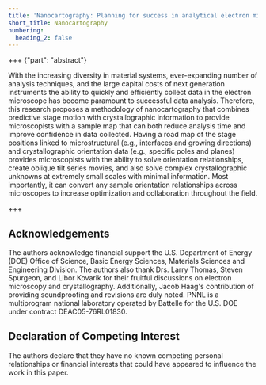 ```yaml
---
title: 'Nanocartography: Planning for success in analytical electron microscopy'
short_title: Nanocartography
numbering:
  heading_2: false
---
```


+++ {"part": "abstract"}

With the increasing diversity in material systems, ever-expanding number
of analysis techniques, and the large capital costs of next generation
instruments the ability to quickly and efficiently collect data in the
electron microscope has become paramount to successful data analysis.
Therefore, this research proposes a methodology of nanocartography that
combines predictive stage motion with crystallographic information to
provide microscopists with a sample map that can both reduce analysis
time and improve confidence in data collected. Having a road map of the
stage positions linked to microstructural (e.g., interfaces and growing
directions) and crystallographic orientation data (e.g., specific poles
and planes) provides microscopists with the ability to solve orientation
relationships, create oblique tilt series movies, and also solve complex
crystallographic unknowns at extremely small scales with minimal
information. Most importantly, it can convert any sample orientation
relationships across microscopes to increase optimization and
collaboration throughout the field.

+++

## Acknowledgements

The authors acknowledge financial support the U.S. Department of Energy
(DOE) Office of Science, Basic Energy Sciences, Materials Sciences and
Engineering Division. The authors also thank Drs. Larry Thomas, Steven
Spurgeon, and Libor Kovarik for their fruitful discussions on electron
microscopy and crystallography. Additionally, Jacob Haag's contribution
of providing soundproofing and revisions are duly noted. PNNL is a
multiprogram national laboratory operated by Battelle for the U.S. DOE
under contract DEAC05-76RL01830.

## Declaration of Competing Interest

The authors declare that they have no known competing personal
relationships or financial interests that could have appeared to
influence the work in this paper.
